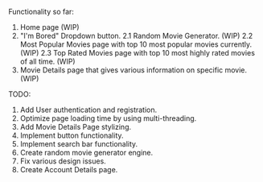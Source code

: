Functionality so far: 
1. Home page (WIP)
2. "I'm Bored" Dropdown button.
 2.1 Random Movie Generator. (WIP)
 2.2 Most Popular Movies page with top 10 most popular movies currently. (WIP)
 2.3 Top Rated Movies page with top 10 most highly rated movies of all time. (WIP)
3. Movie Details page that gives various information on specific movie. (WIP)


TODO:
1. Add User authentication and registration.
2. Optimize page loading time by using multi-threading.
3. Add Movie Details Page stylizing.
4. Implement button functionality.
5. Implement search bar functionality.
6. Create random movie generator engine.
7. Fix various design issues.
8. Create Account Details page.
